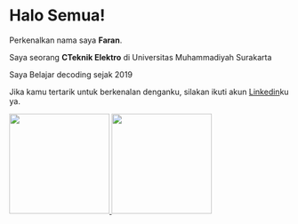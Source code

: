 # Halo Semua! 

Perkenalkan nama saya **Faran**.

Saya seorang **CTeknik Elektro** di Universitas Muhammadiyah Surakarta

Saya Belajar decoding sejak 2019

Jika kamu tertarik untuk berkenalan denganku, silakan ikuti akun [Linkedin](https://www.linkedin.com/in/gilang-adhan/)ku ya.
<p align="left">
<a href="https://github.com/gilangadhan">
  <img height="180em" src="https://github-readme-stats-eight-theta.vercel.app/api?username=gilangadhan&show_icons=true&theme=algolia&include_all_commits=true&count_private=true"/>
  <img height="180em" src="https://github-readme-stats-eight-theta.vercel.app/api/top-langs/?username=gilangadhan&layout=compact&langs_count=8&theme=algolia"/>
</a>
</p>

